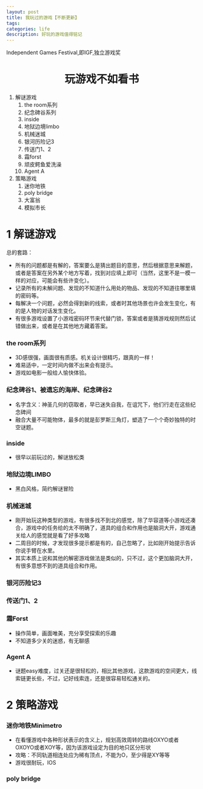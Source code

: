 ```yaml
---
layout: post
title: 我玩过的游戏【不断更新】
tags:
categories: life
description: 好玩的游戏值得铭记
---
```


Independent Games Festival,即IGF,独立游戏奖
# <center> 玩游戏不如看书</center>
1. 解谜游戏
	1. the room系列
	2. 纪念碑谷系列
	3. inside
	4. 地狱边境limbo
	5. 机械迷城
	6. 银河历险记3
	7. 传送门1、2
	8. 霜forst
	9. 顽皮鳄鱼爱洗澡
	10. Agent A
2. 策略游戏
	1. 迷你地铁
	2. poly bridge
	3. 大富翁
	4. 模拟市长

# 1 解谜游戏
总的套路：
* 所有的问题都是有解的，答案要么是猜出题目的意思，然后根据意思来解题，或者是答案在另外某个地方写着，找到对应填上即可（当然，这里不是一模一样的对应，可能会有些许变化）。
* 记录所有的未解问题、发现的不知道什么用处的物品、发现的不知道往哪里填的密码等。
* 每解决一个问题，必然会得到新的线索，或者时其他场景也许会发生变化，有的是人物的对话发生变化。
* 有很多游戏设置了小游戏密码环节来代替门锁，答案或者是猜游戏规则然后试错做出来，或者是在其他地方藏着答案。
### the room系列
* 3D感很强，画面很有质感。机关设计很精巧，跟真的一样！
* 难易适中，一定时间内做不出来会有提示。
* 游戏如电影一般给人愉快体验。
### 纪念碑谷1、被遗忘的海岸、纪念碑谷2
* 名字含义：神圣几何的窃取者，早已迷失自我，在诅咒下，他们行走在这些纪念碑间
* 融合大量不可能物体，最多的就是彭罗斯三角灯，塑造了一个个奇妙独特的时空谜题。
### inside
* 很早以前玩过的，解谜放松类
### 地狱边境LIMBO
* 黑白风格，简约解谜冒险
### 机械迷城
* 刚开始玩这种类型的游戏，有很多找不到北的感觉，除了华容道等小游戏还凑合，游戏中的任务给的太不明确了，道具的组合和作用也是脑洞大开，游戏通关给人的感觉就是看了好多攻略
* 二周目的时候，才发现很多提示都是有的，自己忽略了，比如刚开始提示告诉你说手臂在水里。
* 其实本质上说和其他的解密游戏做法是类似的，只不过，这个更加脑洞大开，有很多意想不到的道具组合和作用。
### 银河历险记3
### 传送门1、2
### 霜Forst
* 操作简单，画面唯美，充分享受探索的乐趣
* 不知道多少关的迷惑，有无聊感
### Agent A
* 谜题easy难度，过关还是很轻松的，相比其他游戏，这款游戏的空间更大，线索链更长些，不过，记好线索连，还是很容易轻松通关的。

# 2 策略游戏
### 迷你地铁Minimetro
* 在看懂游戏中各种形状表示的含义上，规划高效周转的路线OXYO或者OXOYO或者XOY等，因为该游戏设定为目的地只区分形状
* 攻略：不同轨道相连处应为稀有顶点，不能为O，至少得是XY等等
* 游戏很耐玩，IOS
### poly bridge

